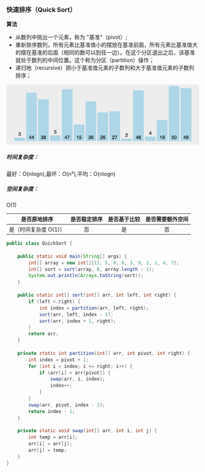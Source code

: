 ### 快速排序（Quick Sort）

**算法**

- 从数列中挑出一个元素，称为 "基准"（pivot）;
- 重新排序数列，所有元素比基准值小的摆放在基准前面，所有元素比基准值大的摆在基准的后面（相同的数可以到任一边）。在这个分区退出之后，该基准就处于数列的中间位置。这个称为分区（partition）操作；
- 递归地（recursive）把小于基准值元素的子数列和大于基准值元素的子数列排序；

![](img/QuickSort/quickSort.gif)

##### 时间复杂度：

最好：O(nlogn),最坏：O(n²),平均：O(nlogn)

##### 空间复杂度：

O(1)

|    是否原地排序     | 是否稳定排序 | 是否基于比较 | 是否需要额外空间 |
|:-------------:|:------:|:------:|:--------:|
| 是（时间复杂度 O(1)） |   否    |   是    |    否     |

```Java
public class QuickSort {

    public static void main(String[] args) {
        int[] array = new int[]{11, 5, 8, 6, 3, 9, 2, 1, 4, 7};
        int[] sort = sort(array, 0, array.length - 1);
        System.out.println(Arrays.toString(sort));
    }

    public static int[] sort(int[] arr, int left, int right) {
        if (left < right) {
            int index = partition(arr, left, right);
            sort(arr, left, index - 1);
            sort(arr, index + 1, right);
        }
        return arr;
    }

    private static int partition(int[] arr, int pivot, int right) {
        int index = pivot + 1;
        for (int i = index; i <= right; i++) {
            if (arr[i] < arr[pivot]) {
                swap(arr, i, index);
                index++;
            }
        }
        swap(arr, pivot, index - 1);
        return index - 1;
    }

    private static void swap(int[] arr, int i, int j) {
        int temp = arr[i];
        arr[i] = arr[j];
        arr[j] = temp;
    }
}
```

